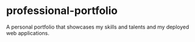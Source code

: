 # professional-portfolio
A personal portfolio that showcases my skills and talents and my deployed web applications.
